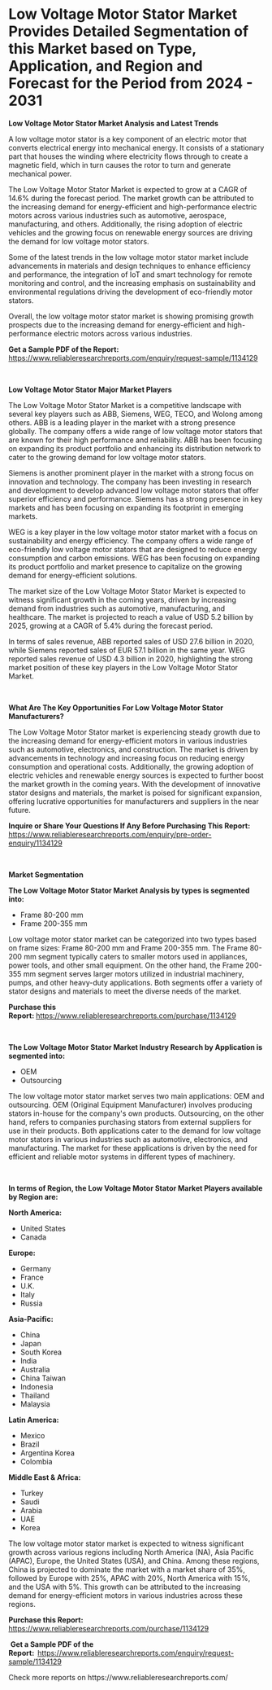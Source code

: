 <p><h1>Low Voltage Motor Stator Market Provides Detailed Segmentation of this Market based on Type, Application, and Region and Forecast for the Period from 2024 - 2031</h1></p><p><strong>Low Voltage Motor Stator Market Analysis and Latest Trends</strong></p>
<p><p>A low voltage motor stator is a key component of an electric motor that converts electrical energy into mechanical energy. It consists of a stationary part that houses the winding where electricity flows through to create a magnetic field, which in turn causes the rotor to turn and generate mechanical power.</p><p>The Low Voltage Motor Stator Market is expected to grow at a CAGR of 14.6% during the forecast period. The market growth can be attributed to the increasing demand for energy-efficient and high-performance electric motors across various industries such as automotive, aerospace, manufacturing, and others. Additionally, the rising adoption of electric vehicles and the growing focus on renewable energy sources are driving the demand for low voltage motor stators.</p><p>Some of the latest trends in the low voltage motor stator market include advancements in materials and design techniques to enhance efficiency and performance, the integration of IoT and smart technology for remote monitoring and control, and the increasing emphasis on sustainability and environmental regulations driving the development of eco-friendly motor stators.</p><p>Overall, the low voltage motor stator market is showing promising growth prospects due to the increasing demand for energy-efficient and high-performance electric motors across various industries.</p></p>
<p><strong>Get a Sample PDF of the Report:&nbsp;</strong> <a href="https://www.reliableresearchreports.com/enquiry/request-sample/1134129">https://www.reliableresearchreports.com/enquiry/request-sample/1134129</a></p>
<p>&nbsp;</p>
<p><strong>Low Voltage Motor Stator Major Market Players</strong></p>
<p><p>The Low Voltage Motor Stator Market is a competitive landscape with several key players such as ABB, Siemens, WEG, TECO, and Wolong among others. ABB is a leading player in the market with a strong presence globally. The company offers a wide range of low voltage motor stators that are known for their high performance and reliability. ABB has been focusing on expanding its product portfolio and enhancing its distribution network to cater to the growing demand for low voltage motor stators.</p><p>Siemens is another prominent player in the market with a strong focus on innovation and technology. The company has been investing in research and development to develop advanced low voltage motor stators that offer superior efficiency and performance. Siemens has a strong presence in key markets and has been focusing on expanding its footprint in emerging markets.</p><p>WEG is a key player in the low voltage motor stator market with a focus on sustainability and energy efficiency. The company offers a wide range of eco-friendly low voltage motor stators that are designed to reduce energy consumption and carbon emissions. WEG has been focusing on expanding its product portfolio and market presence to capitalize on the growing demand for energy-efficient solutions.</p><p>The market size of the Low Voltage Motor Stator Market is expected to witness significant growth in the coming years, driven by increasing demand from industries such as automotive, manufacturing, and healthcare. The market is projected to reach a value of USD 5.2 billion by 2025, growing at a CAGR of 5.4% during the forecast period.</p><p>In terms of sales revenue, ABB reported sales of USD 27.6 billion in 2020, while Siemens reported sales of EUR 57.1 billion in the same year. WEG reported sales revenue of USD 4.3 billion in 2020, highlighting the strong market position of these key players in the Low Voltage Motor Stator Market.</p></p>
<p>&nbsp;</p>
<p><strong>What Are The Key Opportunities For Low Voltage Motor Stator Manufacturers?</strong></p>
<p><p>The Low Voltage Motor Stator market is experiencing steady growth due to the increasing demand for energy-efficient motors in various industries such as automotive, electronics, and construction. The market is driven by advancements in technology and increasing focus on reducing energy consumption and operational costs. Additionally, the growing adoption of electric vehicles and renewable energy sources is expected to further boost the market growth in the coming years. With the development of innovative stator designs and materials, the market is poised for significant expansion, offering lucrative opportunities for manufacturers and suppliers in the near future.</p></p>
<p><strong>Inquire or Share Your Questions If Any Before Purchasing This Report:</strong> <a href="https://www.reliableresearchreports.com/enquiry/pre-order-enquiry/1134129">https://www.reliableresearchreports.com/enquiry/pre-order-enquiry/1134129</a></p>
<p>&nbsp;</p>
<p><strong>Market Segmentation</strong></p>
<p><strong>The Low Voltage Motor Stator Market Analysis by types is segmented into:</strong></p>
<p><ul><li>Frame 80-200 mm</li><li>Frame 200-355 mm</li></ul></p>
<p><p>Low voltage motor stator market can be categorized into two types based on frame sizes: Frame 80-200 mm and Frame 200-355 mm. The Frame 80-200 mm segment typically caters to smaller motors used in appliances, power tools, and other small equipment. On the other hand, the Frame 200-355 mm segment serves larger motors utilized in industrial machinery, pumps, and other heavy-duty applications. Both segments offer a variety of stator designs and materials to meet the diverse needs of the market.</p></p>
<p><strong>Purchase this Report:&nbsp;</strong><a href="https://www.reliableresearchreports.com/purchase/1134129">https://www.reliableresearchreports.com/purchase/1134129</a></p>
<p>&nbsp;</p>
<p><strong>The Low Voltage Motor Stator Market Industry Research by Application is segmented into:</strong></p>
<p><ul><li>OEM</li><li>Outsourcing</li></ul></p>
<p><p>The low voltage motor stator market serves two main applications: OEM and outsourcing. OEM (Original Equipment Manufacturer) involves producing stators in-house for the company's own products. Outsourcing, on the other hand, refers to companies purchasing stators from external suppliers for use in their products. Both applications cater to the demand for low voltage motor stators in various industries such as automotive, electronics, and manufacturing. The market for these applications is driven by the need for efficient and reliable motor systems in different types of machinery.</p></p>
<p>&nbsp;</p>
<p><strong>In terms of Region, the Low Voltage Motor Stator Market Players available by Region are:</strong></p>
<p>
    <p> <strong> North America: </strong>
        <ul>
            <li>United States</li>
            <li>Canada</li>
        </ul>
        </p> 
    <p> <strong> Europe: </strong>
        <ul>
            <li>Germany</li>
            <li>France</li>
            <li>U.K.</li>
            <li>Italy</li>
            <li>Russia</li>
        </ul>
        </p> 
    <p> <strong> Asia-Pacific: </strong>
        <ul>
            <li>China</li>
            <li>Japan</li>
            <li>South Korea</li>
            <li>India</li>
            <li>Australia</li>
            <li>China Taiwan</li>
            <li>Indonesia</li>
            <li>Thailand</li>
            <li>Malaysia</li>
        </ul>
        </p> 
    <p> <strong> Latin America: </strong>
        <ul>
            <li>Mexico</li>
            <li>Brazil</li>
            <li>Argentina Korea</li>
            <li>Colombia</li>
        </ul>
        </p> 
    <p> <strong> Middle East & Africa: </strong>
        <ul>
            <li>Turkey</li>
            <li>Saudi</li>
            <li>Arabia</li>
            <li>UAE</li>
            <li>Korea</li>
        </ul>
    </p>
    </p>
<p><p>The low voltage motor stator market is expected to witness significant growth across various regions including North America (NA), Asia Pacific (APAC), Europe, the United States (USA), and China. Among these regions, China is projected to dominate the market with a market share of 35%, followed by Europe with 25%, APAC with 20%, North America with 15%, and the USA with 5%. This growth can be attributed to the increasing demand for energy-efficient motors in various industries across these regions.</p></p>
<p><strong>Purchase this Report: </strong><a href="https://www.reliableresearchreports.com/purchase/1134129">https://www.reliableresearchreports.com/purchase/1134129</a></p>
<p>&nbsp;<strong>Get a Sample PDF of the Report:&nbsp;&nbsp;</strong><a href="https://www.reliableresearchreports.com/enquiry/request-sample/1134129">https://www.reliableresearchreports.com/enquiry/request-sample/1134129</a></p>
<p><strong></strong></p>
<p>Check more reports on https://www.reliableresearchreports.com/</p>